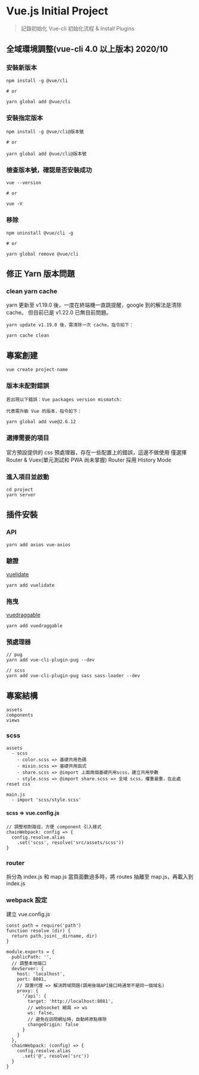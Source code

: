 # Vue.js Initial Project

> 記錄初始化 Vue-cli 初始化流程 & Install Plugins

## 全域環境調整(vue-cli 4.0 以上版本) 2020/10

### 安裝新版本
```
npm install -g @vue/cli

# or

yarn global add @vue/cli
```

### 安裝指定版本
```
npm install -g @vue/cli@版本號

# or

yarn global add @vue/cli@版本號
```

### 檢查版本號，確認是否安裝成功
```
vue --version

# or

vue -V
```

### 移除
```
npm uninstall @vue/cli -g

# or

yarn global remove @vue/cli
```

## 修正 Yarn 版本問題

### clean yarn cache
yarn 更新至 v1.19.0 後，一度在終端機一直跳提醒，google 到的解法是清除 cache。
但目前已是 v1.22.0 已無目前問題。
```
yarn update v1.19.0 後，需清除一次 cache，指令如下：

yarn cache clean
```

## 專案創建
```
vue create project-name
```

### 版本未配對錯誤
```
若出現以下錯誤：Vue packages version mismatch:

代表需升級 Vue 的版本，指令如下：

yarn global add vue@2.6.12
```

### 選擇需要的項目
官方預設提供的 css 預處理器，存在一些配置上的錯誤，這邊不做使用
僅選擇 Router & Vuex(單元測試和 PWA 尚未掌握)
Router 採用 History Mode

### 進入項目並啟動
```
cd project
yarn server
```

## 插件安裝

### API
```
yarn add axios vue-axios
```

### 驗證
[vuelidate](https://github.com/vuelidate/vuelidate)
```
yarn add vuelidate
```

### 拖曳
[vuedraggable](https://github.com/SortableJS/Vue.Draggable)
```
yarn add vuedraggable
```

### 預處理器
```
// pug
yarn add vue-cli-plugin-pug --dev

// scss
yarn add vue-cli-plugin-pug sass sass-loader --dev
```

## 專案結構
```
assets
components
views
```
### scss
```
assets
  - scss
    - color.scss => 基礎共用色碼
    - mixin.scss => 基礎共用函式
    - share.scss => @import 上面兩個基礎共用scss，建立共用參數
    - style.scss => @import share.scss => 全域 scss，權重最重，在此處 reset css

main.js
  - import 'scss/style.scss'
```
#### scss => vue.config.js
```
// 調整相對路徑，方便 component 引入樣式
chainWebpack: config => {
  config.resolve.alias
    .set('scss', resolve('src/assets/scss'))
}
```
### router
拆分為 index.js 和 map.js
當頁面數過多時，將 routes 抽離至 map.js，再載入到 index.js
### webpack 設定
建立 vue.config.js
```
const path = require('path')
function resolve (dir) {
  return path.join(__dirname, dir)
}

module.exports = {
  publicPath: '',
  // 調整本地端口
  devServer: {
    host: 'localhost',
    port: 8081,
    // 設置代理 => 解決跨域問題(調用後端API接口時通常不是同一個域名)
    proxy: {
      '/api': {
        target: 'http://localhost:8081',
        // websocket 縮寫 => ws
        ws: false,
        // 避免在訪問網址時，自動將原點移除
        changeOrigin: false
      }
    }
  },
  chainWebpack: (config) => {
    config.resolve.alias
      .set('@', resolve('src'))
  }
}
```